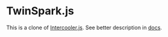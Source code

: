 # TwinSpark.js

This is a clone of [Intercooler.js](http://intercoolerjs.org/). See better description in [docs](https://kasta-ua.github.io/twinspark-js/).
